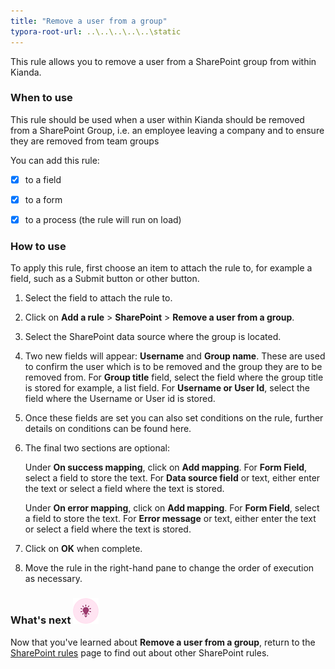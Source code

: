 ```yaml
---
title: "Remove a user from a group"
typora-root-url: ..\..\..\..\..\static
---
```


This rule allows you to remove a user from a SharePoint group from within Kianda.

### When to use

This rule should be used when a user within Kianda should be removed from a SharePoint Group, i.e. an employee leaving a company and to ensure they are removed from team groups

You can add this rule:

- [x] to a field
- [x] to a form 
- [x] to a process (the rule will run on load)

 

### How to use

To apply this rule, first choose an item to attach the rule to, for example a field, such as a Submit button or other button.

1. Select the field to attach the rule to.

2. Click on **Add a rule** > **SharePoint** > **Remove a user from a group**.

3. Select the SharePoint data source where the group is located.

4. Two new fields will appear: **Username** and **Group name**. These are used to confirm the user which is to be removed and the group they are to be removed from. 
   For **Group title** field, select the field where the group title is stored for example, a list field.
   For **Username or User Id**, select the field where the Username or User id is stored.

5. Once these fields are set you can also set conditions on the rule, further details on conditions can be found here.

6. The final two sections are optional:

   Under **On success mapping**, click on **Add mapping**. 
      	For **Form Field**, select a field to store the text. 
      	For **Data source field** or text, either enter the text or 
      		select a field where the text is stored.

      Under **On error mapping**, click on **Add mapping**. 
      	For **Form Field**, select a field to store the text. 
      	For **Error message** or text, either enter the text or 
      		select a field where the text is stored.

7. Click on **OK** when complete.

8. Move the rule in the right-hand pane to change the order of execution as necessary.


### What's next  ![Idea icon](/images/18.png) ###

Now that you've learned about **Remove a user from a group**, return to the [SharePoint rules](/docs/platform/rules/SharePoint/) page to find out about other SharePoint rules. 

   

   

   

